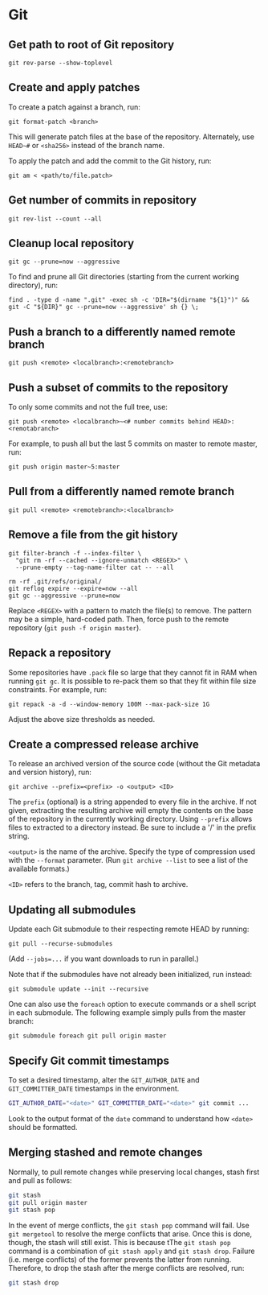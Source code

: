 # Git

## Get path to root of Git repository
```
git rev-parse --show-toplevel
```

## Create and apply patches

To create a patch against a branch, run:
```
git format-patch <branch>
```

This will generate patch files at the base of the repository. Alternately, use
`HEAD~#` or `<sha256>` instead of the branch name.

To apply the patch and add the commit to the Git history, run:
```
git am < <path/to/file.patch>
```

## Get number of commits in repository

```
git rev-list --count --all
```

## Cleanup local repository

```
git gc --prune=now --aggressive
```

To find and prune all Git directories (starting from the current working
directory), run:
```
find . -type d -name ".git" -exec sh -c 'DIR="$(dirname "${1}")" && git -C "${DIR}" gc --prune=now --aggressive' sh {} \;
```

## Push a branch to a differently named remote branch

```
git push <remote> <localbranch>:<remotebranch>
```

## Push a subset of commits to the repository

To only some commits and not the full tree, use:
```
git push <remote> <localbranch>~<# number commits behind HEAD>:<remotabranch>
```

For example, to push all but the last 5 commits on master to remote master, run:
```
git push origin master~5:master
```

## Pull from a differently named remote branch

```
git pull <remote> <remotebranch>:<localbranch>
```

## Remove a file from the git history

```
git filter-branch -f --index-filter \
  "git rm -rf --cached --ignore-unmatch <REGEX>" \
  --prune-empty --tag-name-filter cat -- --all

rm -rf .git/refs/original/
git reflog expire --expire=now --all
git gc --aggressive --prune=now
```

Replace `<REGEX>` with a pattern to match the file(s) to remove. The pattern
may be a simple, hard-coded path. Then, force push to the remote repository
(`git push -f origin master`).


## Repack a repository

Some repositories have `.pack` file so large that they cannot fit in RAM when
running `git gc`. It is possible to re-pack them so that they fit within file
size constraints. For example, run:

```
git repack -a -d --window-memory 100M --max-pack-size 1G
```

Adjust the above size thresholds as needed.

## Create a compressed release archive

To release an archived version of the source code (without the Git metadata and
version history), run:
```
git archive --prefix=<prefix> -o <output> <ID>
```

The `prefix` (optional) is a string appended to every file in the archive. If
not given, extracting the resulting archive will empty the contents on the base
of the repository in the currently working directory. Using `--prefix` allows
files to extracted to a directory instead. Be sure to include a '/' in the
prefix string.

`<output>` is the name of the archive. Specify the type of compression used
with the `--format` parameter. (Run `git archive --list` to see a list of the
available formats.)

`<ID>` refers to the branch, tag, commit hash to archive.


## Updating all submodules

Update each Git submodule to their respecting remote HEAD by running:
```
git pull --recurse-submodules
```

(Add `--jobs=...` if you want downloads to run in parallel.)

Note that if the submodules have not already been initialized, run instead:
```
git submodule update --init --recursive
```

One can also use the `foreach` option to execute commands or a shell script in
each submodule. The following example simply pulls from the master branch:
```
git submodule foreach git pull origin master
```

## Specify Git commit timestamps

To set a desired timestamp, alter the `GIT_AUTHOR_DATE` and
`GIT_COMMITTER_DATE` timestamps in the environment.
```sh
GIT_AUTHOR_DATE="<date>" GIT_COMMITTER_DATE="<date>" git commit ...
```

Look to the output format of the `date` command to understand how `<date>`
should be formatted.

## Merging stashed and remote changes

Normally, to pull remote changes while preserving local changes, stash first
and pull as follows:
```sh
git stash
git pull origin master
git stash pop
```

In the event of merge conflicts, the `git stash pop` command will fail. Use
`git mergetool` to resolve the merge conflicts that arise. Once this is done,
though, the stash will still exist. This is because tThe `git stash pop`
command is a combination of `git stash apply` and `git stash drop`. Failure
(i.e. merge conflicts) of the former prevents the latter from running.
Therefore, to drop the stash after the merge conflicts are resolved, run:
```sh
git stash drop
```
